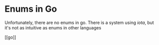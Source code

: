 # Enums in Go
Unfortunately, there are no enums in go. There is a system using _iota_, but it's not as intuitive as enums in other languages

[[go]]